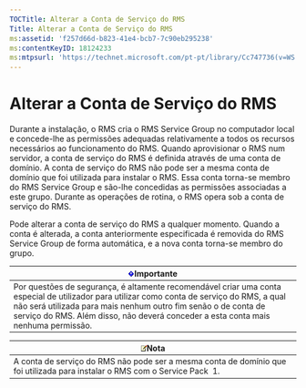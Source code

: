 ```yaml
---
TOCTitle: Alterar a Conta de Serviço do RMS
Title: Alterar a Conta de Serviço do RMS
ms:assetid: 'f257d66d-b823-41e4-bcb7-7c90eb295238'
ms:contentKeyID: 18124233
ms:mtpsurl: 'https://technet.microsoft.com/pt-pt/library/Cc747736(v=WS.10)'
---
```


Alterar a Conta de Serviço do RMS
=================================

Durante a instalação, o RMS cria o RMS Service Group no computador local e concede-lhe as permissões adequadas relativamente a todos os recursos necessários ao funcionamento do RMS. Quando aprovisionar o RMS num servidor, a conta de serviço do RMS é definida através de uma conta de domínio. A conta de serviço do RMS não pode ser a mesma conta de domínio que foi utilizada para instalar o RMS. Essa conta torna-se membro do RMS Service Group e são-lhe concedidas as permissões associadas a este grupo. Durante as operações de rotina, o RMS opera sob a conta de serviço do RMS.

Pode alterar a conta de serviço do RMS a qualquer momento. Quando a conta é alterada, a conta anteriormente especificada é removida do RMS Service Group de forma automática, e a nova conta torna-se membro do grupo.

| ![](images/Cc747736.Important(WS.10).gif)Importante                                                                                                                                                                                                                     |
|------------------------------------------------------------------------------------------------------------------------------------------------------------------------------------------------------------------------------------------------------------------------------------------------------|
| Por questões de segurança, é altamente recomendável criar uma conta especial de utilizador para utilizar como conta de serviço do RMS, a qual não será utilizada para mais nenhum outro fim senão o de conta de serviço do RMS. Além disso, não deverá conceder a esta conta mais nenhuma permissão. |

| ![](images/Cc747736.note(WS.10).gif)Nota                                                        |
|------------------------------------------------------------------------------------------------------------------------------|
| A conta de serviço do RMS não pode ser a mesma conta de domínio que foi utilizada para instalar o RMS com o Service Pack  1. |
